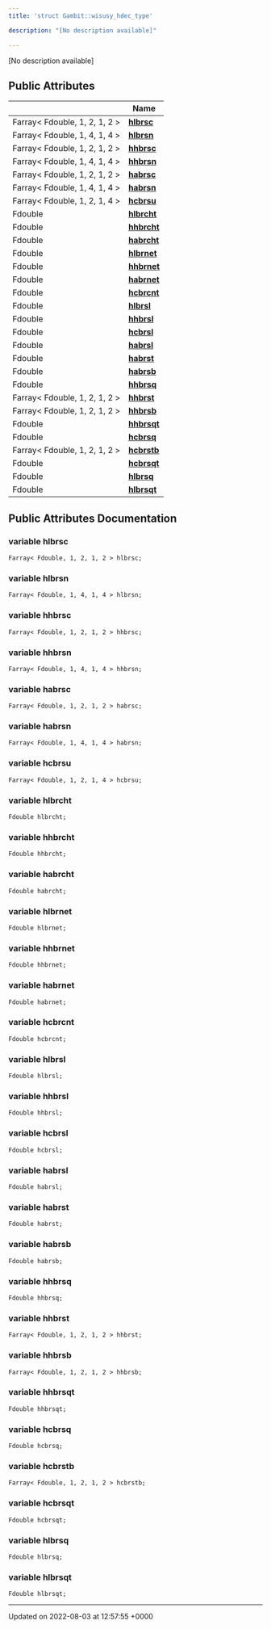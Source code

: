 ```yaml
---
title: 'struct Gambit::wisusy_hdec_type'

description: "[No description available]"

---
```









[No description available]

## Public Attributes

|                | Name           |
| -------------- | -------------- |
| Farray< Fdouble, 1, 2, 1, 2 > | **[hlbrsc](/documentation/code/main/classes/structgambit_1_1wisusy__hdec__type/#variable-hlbrsc)**  |
| Farray< Fdouble, 1, 4, 1, 4 > | **[hlbrsn](/documentation/code/main/classes/structgambit_1_1wisusy__hdec__type/#variable-hlbrsn)**  |
| Farray< Fdouble, 1, 2, 1, 2 > | **[hhbrsc](/documentation/code/main/classes/structgambit_1_1wisusy__hdec__type/#variable-hhbrsc)**  |
| Farray< Fdouble, 1, 4, 1, 4 > | **[hhbrsn](/documentation/code/main/classes/structgambit_1_1wisusy__hdec__type/#variable-hhbrsn)**  |
| Farray< Fdouble, 1, 2, 1, 2 > | **[habrsc](/documentation/code/main/classes/structgambit_1_1wisusy__hdec__type/#variable-habrsc)**  |
| Farray< Fdouble, 1, 4, 1, 4 > | **[habrsn](/documentation/code/main/classes/structgambit_1_1wisusy__hdec__type/#variable-habrsn)**  |
| Farray< Fdouble, 1, 2, 1, 4 > | **[hcbrsu](/documentation/code/main/classes/structgambit_1_1wisusy__hdec__type/#variable-hcbrsu)**  |
| Fdouble | **[hlbrcht](/documentation/code/main/classes/structgambit_1_1wisusy__hdec__type/#variable-hlbrcht)**  |
| Fdouble | **[hhbrcht](/documentation/code/main/classes/structgambit_1_1wisusy__hdec__type/#variable-hhbrcht)**  |
| Fdouble | **[habrcht](/documentation/code/main/classes/structgambit_1_1wisusy__hdec__type/#variable-habrcht)**  |
| Fdouble | **[hlbrnet](/documentation/code/main/classes/structgambit_1_1wisusy__hdec__type/#variable-hlbrnet)**  |
| Fdouble | **[hhbrnet](/documentation/code/main/classes/structgambit_1_1wisusy__hdec__type/#variable-hhbrnet)**  |
| Fdouble | **[habrnet](/documentation/code/main/classes/structgambit_1_1wisusy__hdec__type/#variable-habrnet)**  |
| Fdouble | **[hcbrcnt](/documentation/code/main/classes/structgambit_1_1wisusy__hdec__type/#variable-hcbrcnt)**  |
| Fdouble | **[hlbrsl](/documentation/code/main/classes/structgambit_1_1wisusy__hdec__type/#variable-hlbrsl)**  |
| Fdouble | **[hhbrsl](/documentation/code/main/classes/structgambit_1_1wisusy__hdec__type/#variable-hhbrsl)**  |
| Fdouble | **[hcbrsl](/documentation/code/main/classes/structgambit_1_1wisusy__hdec__type/#variable-hcbrsl)**  |
| Fdouble | **[habrsl](/documentation/code/main/classes/structgambit_1_1wisusy__hdec__type/#variable-habrsl)**  |
| Fdouble | **[habrst](/documentation/code/main/classes/structgambit_1_1wisusy__hdec__type/#variable-habrst)**  |
| Fdouble | **[habrsb](/documentation/code/main/classes/structgambit_1_1wisusy__hdec__type/#variable-habrsb)**  |
| Fdouble | **[hhbrsq](/documentation/code/main/classes/structgambit_1_1wisusy__hdec__type/#variable-hhbrsq)**  |
| Farray< Fdouble, 1, 2, 1, 2 > | **[hhbrst](/documentation/code/main/classes/structgambit_1_1wisusy__hdec__type/#variable-hhbrst)**  |
| Farray< Fdouble, 1, 2, 1, 2 > | **[hhbrsb](/documentation/code/main/classes/structgambit_1_1wisusy__hdec__type/#variable-hhbrsb)**  |
| Fdouble | **[hhbrsqt](/documentation/code/main/classes/structgambit_1_1wisusy__hdec__type/#variable-hhbrsqt)**  |
| Fdouble | **[hcbrsq](/documentation/code/main/classes/structgambit_1_1wisusy__hdec__type/#variable-hcbrsq)**  |
| Farray< Fdouble, 1, 2, 1, 2 > | **[hcbrstb](/documentation/code/main/classes/structgambit_1_1wisusy__hdec__type/#variable-hcbrstb)**  |
| Fdouble | **[hcbrsqt](/documentation/code/main/classes/structgambit_1_1wisusy__hdec__type/#variable-hcbrsqt)**  |
| Fdouble | **[hlbrsq](/documentation/code/main/classes/structgambit_1_1wisusy__hdec__type/#variable-hlbrsq)**  |
| Fdouble | **[hlbrsqt](/documentation/code/main/classes/structgambit_1_1wisusy__hdec__type/#variable-hlbrsqt)**  |

## Public Attributes Documentation

### variable hlbrsc

```
Farray< Fdouble, 1, 2, 1, 2 > hlbrsc;
```


### variable hlbrsn

```
Farray< Fdouble, 1, 4, 1, 4 > hlbrsn;
```


### variable hhbrsc

```
Farray< Fdouble, 1, 2, 1, 2 > hhbrsc;
```


### variable hhbrsn

```
Farray< Fdouble, 1, 4, 1, 4 > hhbrsn;
```


### variable habrsc

```
Farray< Fdouble, 1, 2, 1, 2 > habrsc;
```


### variable habrsn

```
Farray< Fdouble, 1, 4, 1, 4 > habrsn;
```


### variable hcbrsu

```
Farray< Fdouble, 1, 2, 1, 4 > hcbrsu;
```


### variable hlbrcht

```
Fdouble hlbrcht;
```


### variable hhbrcht

```
Fdouble hhbrcht;
```


### variable habrcht

```
Fdouble habrcht;
```


### variable hlbrnet

```
Fdouble hlbrnet;
```


### variable hhbrnet

```
Fdouble hhbrnet;
```


### variable habrnet

```
Fdouble habrnet;
```


### variable hcbrcnt

```
Fdouble hcbrcnt;
```


### variable hlbrsl

```
Fdouble hlbrsl;
```


### variable hhbrsl

```
Fdouble hhbrsl;
```


### variable hcbrsl

```
Fdouble hcbrsl;
```


### variable habrsl

```
Fdouble habrsl;
```


### variable habrst

```
Fdouble habrst;
```


### variable habrsb

```
Fdouble habrsb;
```


### variable hhbrsq

```
Fdouble hhbrsq;
```


### variable hhbrst

```
Farray< Fdouble, 1, 2, 1, 2 > hhbrst;
```


### variable hhbrsb

```
Farray< Fdouble, 1, 2, 1, 2 > hhbrsb;
```


### variable hhbrsqt

```
Fdouble hhbrsqt;
```


### variable hcbrsq

```
Fdouble hcbrsq;
```


### variable hcbrstb

```
Farray< Fdouble, 1, 2, 1, 2 > hcbrstb;
```


### variable hcbrsqt

```
Fdouble hcbrsqt;
```


### variable hlbrsq

```
Fdouble hlbrsq;
```


### variable hlbrsqt

```
Fdouble hlbrsqt;
```


-------------------------------

Updated on 2022-08-03 at 12:57:55 +0000